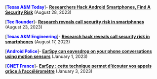 [**<span style="color:blue">Texas A&M Today</span>**]- **[Researchers Hack Android Smartphones, Find A Security Risk](https://today.tamu.edu/2023/08/28/researchers-hack-android-smartphones-find-a-security-risk/)** (August 28, 2023)

[**<span style="color:blue">Tec Rounder</span>**]- **[Research reveals call security risk in smartphones](https://tecrounder.com/risk-in-smartphone-call/)** (August 23, 2023)

[**<span style="color:blue">Texas A&M Engineering</span>**]- **[Research hack reveals call security risk in smartphones](https://engineering.tamu.edu/news/2023/08/research-hack-reveals-call-security-risk-in-smartphones.html)** (August 17, 2023)

[**<span style="color:blue">Android Police</span>**]- **[EarSpy can eavesdrop on your phone conversations using motion sensors](https://www.androidpolice.com/earspy-attack-eavesdrop-using-motion-sensors/)** (January 1, 2023)

[**<span style="color:blue">CNET France</span>**]- **[EarSpy : cette technique permet d’écouter vos appels grâce à l’accéléromètre](https://www.cnetfrance.fr/news/earspy-cette-technique-permet-d-ecouter-vos-appels-grace-a-l-accelerometre-39951950.htm)** (January 3, 2023)